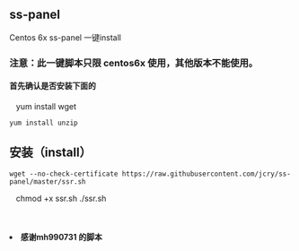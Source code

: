 ## ss-panel
 Centos 6x    ss-panel 一键install

### 注意：此一键脚本只限 centos6x 使用，其他版本不能使用。

#### 首先确认是否安装下面的

    yum install wget
    
    yum install unzip

## 安装（install）

    wget --no-check-certificate https://raw.githubusercontent.com/jcry/ss-panel/master/ssr.sh
    chmod +x ssr.sh
    ./ssr.sh
    
    
    
#### <li> 感谢mh990731 的脚本
    
